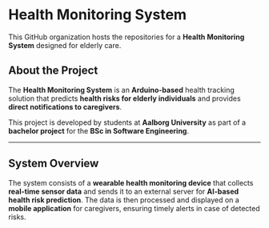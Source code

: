 # Health Monitoring System

This GitHub organization hosts the repositories for a **Health Monitoring System** designed for elderly care.

## About the Project

The **Health Monitoring System** is an **Arduino-based** health tracking solution that predicts **health risks for elderly individuals** and provides **direct notifications to caregivers**.

This project is developed by students at **Aalborg University** as part of a **bachelor project** for the **BSc in Software Engineering**.

---

## System Overview

The system consists of a **wearable health monitoring device** that collects **real-time sensor data** and sends it to an external server for **AI-based health risk prediction**. The data is then processed and displayed on a **mobile application** for caregivers, ensuring timely alerts in case of detected risks.

